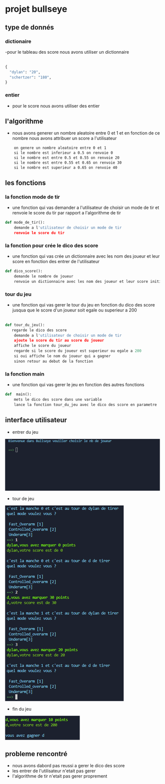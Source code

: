 # projet bullseye

## type de donnés

### dictionaire

-pour le tableau des score nous avons utiliser un dictionnaire

```python

{
  "dylan": "20",
  "schertzer": "180",
}

```

### entier

- pour le score nous avons utiliser des entier

## l'algorithme

- nous avons generer un nombre aleatoire entre 0 et 1 et en fonction de ce nombre nous avons attribuer un score a l'utilisateur

```
    on genere un nombre aleatoire entre 0 et 1
    si le nombre est inferieur a 0.5 on renvoie 0
    si le nombre est entre 0.5 et 0.55 on renvoie 20
    si le nombre est entre 0.55 et 0.65 on renvoie 30
    si le nombre est superieur a 0.65 on renvoie 40
```

## les fonctions

### la fonction mode de tir

- une fonction qui vas demander a l'utilisateur de choisir un mode de tir et renvoie le score du tir par rapport a l'algorithme de tir

```python
def mode_de_tir():
    demande a l'utilisateur de choisir un mode de tir
    renvoie le score du tir
```

### la fonction pour crée le dico des score

- une fonction qui vas crée un dictionnaire avec les nom des joueur et leur score en fonction des entrer de l'utilisateur

```python
def dico_score():
    demande le nombre de joueur
    renvoie un dictionnaire avec les nom des joueur et leur score initialiser a 0
```

### tour du jeu

- une fonction qui vas gerer le tour du jeu en fonction du dico des score jusqua que le score d'un joueur soit egale ou superieur a 200

```python

def tour_du_jeu():
   regarde le dico des score
    demande a l'utilisateur de choisir un mode de tir
    ajoute le score du tir au score du joueur
    affiche le score du joueur
    regarde si le score du joueur est superieur ou egale a 200
    si oui affiche le nom du joueur qui a gagner
    sinon retour au debut de la fonction


```

### la fonction main

- une fonction qui vas gerer le jeu en fonction des autres fonctions

```python
def  main():
    mets le dico des score dans une variable
    lance la fonction tour_du_jeu avec le dico des score en parametre

```

## interface utilisateur

- entrer du jeu

![alt text](debut.png)

- tour de jeu

![alt text](tour.png)

- fin du jeu

![alt text](fin.png)


## probleme rencontré

- nous avons dabord pas reussi a gerer le dico des score
- les entrer de l'utilisateur n'etait pas gerer
- l'algorithme de tir n'etait pas gerer proprement
